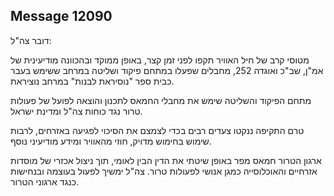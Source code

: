 ## Message 12090

דובר צה"ל:

מטוסי קרב של חיל האוויר תקפו לפני זמן קצר, באופן ממוקד ובהכוונה מודיעינית של אמ"ן, שב"כ ואוגדה 252, מחבלים שפעלו במתחם פיקוד ושליטה במרחב ששימש בעבר כבית ספר "נוסיראת לבנות" במרחב נוציראת. 

מתחם הפיקוד והשליטה שימש את מחבלי החמאס לתכנון והוצאה לפועל של פעולות טרור נגד כוחות צה"ל ומדינת ישראל.

טרם התקיפה ננקטו צעדים רבים בכדי לצמצם את הסיכוי לפגיעה באזרחים, לרבות שימוש בחימוש מדויק, חוזי מהאוויר ומידע מודיעיני נוסף.

ארגון הטרור חמאס מפר באופן שיטתי את הדין הבין לאומי, תוך ניצול אכזרי של מוסדות אזרחיים והאוכלוסייה כמגן אנושי לפעולות טרור. צה"ל ימשיך לפעול בעוצמה ובנחישות כנגד ארגוני הטרור.

